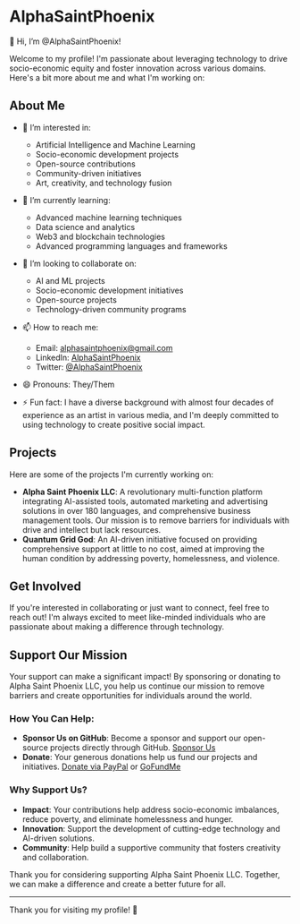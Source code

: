 # AlphaSaintPhoenix

👋 Hi, I’m @AlphaSaintPhoenix!

Welcome to my profile! I'm passionate about leveraging technology to drive socio-economic equity and foster innovation across various domains. Here's a bit more about me and what I'm working on:

## About Me

- 👀 I’m interested in:
  - Artificial Intelligence and Machine Learning
  - Socio-economic development projects
  - Open-source contributions
  - Community-driven initiatives
  - Art, creativity, and technology fusion

- 🌱 I’m currently learning:
  - Advanced machine learning techniques
  - Data science and analytics
  - Web3 and blockchain technologies
  - Advanced programming languages and frameworks

- 💞️ I’m looking to collaborate on:
  - AI and ML projects
  - Socio-economic development initiatives
  - Open-source projects
  - Technology-driven community programs

- 📫 How to reach me:
  - Email: alphasaintphoenix@gmail.com
  - LinkedIn: [AlphaSaintPhoenix](https://www.linkedin.com/in/alphasaintphoenix)
  - Twitter: [@AlphaSaintPhoenix](https://twitter.com/AlphaSaintPhoenix)

- 😄 Pronouns: They/Them

- ⚡ Fun fact: I have a diverse background with almost four decades of experience as an artist in various media, and I'm deeply committed to using technology to create positive social impact.

## Projects

Here are some of the projects I'm currently working on:

- **Alpha Saint Phoenix LLC**: A revolutionary multi-function platform integrating AI-assisted tools, automated marketing and advertising solutions in over 180 languages, and comprehensive business management tools. Our mission is to remove barriers for individuals with drive and intellect but lack resources.
- **Quantum Grid God**: An AI-driven initiative focused on providing comprehensive support at little to no cost, aimed at improving the human condition by addressing poverty, homelessness, and violence.

## Get Involved

If you're interested in collaborating or just want to connect, feel free to reach out! I'm always excited to meet like-minded individuals who are passionate about making a difference through technology.

## Support Our Mission

Your support can make a significant impact! By sponsoring or donating to Alpha Saint Phoenix LLC, you help us continue our mission to remove barriers and create opportunities for individuals around the world.

### How You Can Help:

- **Sponsor Us on GitHub**: Become a sponsor and support our open-source projects directly through GitHub. [Sponsor Us](https://github.com/sponsors/AlphaSaintPhoenixLLC)
- **Donate**: Your generous donations help us fund our projects and initiatives. [Donate via PayPal](https://www.paypal.com/donate?business=alphasaintphoenix@gmail.com) or [GoFundMe](https://www.gofundme.com/f/alphasaintphoenixllc)

### Why Support Us?

- **Impact**: Your contributions help address socio-economic imbalances, reduce poverty, and eliminate homelessness and hunger.
- **Innovation**: Support the development of cutting-edge technology and AI-driven solutions.
- **Community**: Help build a supportive community that fosters creativity and collaboration.

Thank you for considering supporting Alpha Saint Phoenix LLC. Together, we can make a difference and create a better future for all.

---

Thank you for visiting my profile! 🌟
